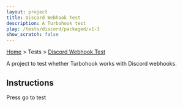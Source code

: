 ```yaml
---
layout: project
title: Discord Webhook Test
description: A Turbohook test
play: /tests/discord/packaged/v1-3
show_scratch: false
---
```


[Home](/cool-turbowarp-projects/) > Tests > [Discord Webhook Test](about.md)

A project to test whether Turbohook works with Discord webhooks.

## Instructions

Press go to test
